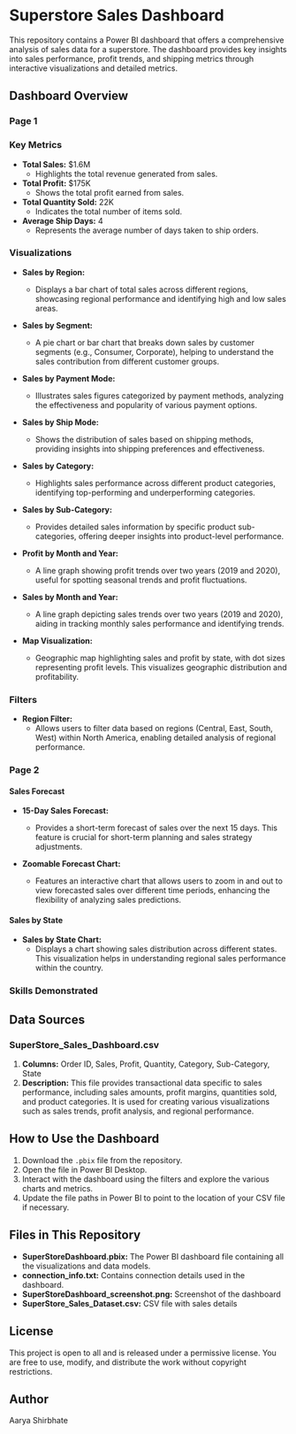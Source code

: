 # Superstore Sales Dashboard

This repository contains a Power BI dashboard that offers a comprehensive analysis of sales data for a superstore. The dashboard provides key insights into sales performance, profit trends, and shipping metrics through interactive visualizations and detailed metrics.

## Dashboard Overview

### Page 1

### Key Metrics

- **Total Sales:** $1.6M
  - Highlights the total revenue generated from sales.
- **Total Profit:** $175K
  - Shows the total profit earned from sales.
- **Total Quantity Sold:** 22K
  - Indicates the total number of items sold.
- **Average Ship Days:** 4
  - Represents the average number of days taken to ship orders.

### Visualizations

- **Sales by Region:**
  - Displays a bar chart of total sales across different regions, showcasing regional performance and identifying high and low sales areas.
  
- **Sales by Segment:**
  - A pie chart or bar chart that breaks down sales by customer segments (e.g., Consumer, Corporate), helping to understand the sales contribution from different customer groups.

- **Sales by Payment Mode:**
  - Illustrates sales figures categorized by payment methods, analyzing the effectiveness and popularity of various payment options.

- **Sales by Ship Mode:**
  - Shows the distribution of sales based on shipping methods, providing insights into shipping preferences and effectiveness.

- **Sales by Category:**
  - Highlights sales performance across different product categories, identifying top-performing and underperforming categories.

- **Sales by Sub-Category:**
  - Provides detailed sales information by specific product sub-categories, offering deeper insights into product-level performance.

- **Profit by Month and Year:**
  - A line graph showing profit trends over two years (2019 and 2020), useful for spotting seasonal trends and profit fluctuations.

- **Sales by Month and Year:**
  - A line graph depicting sales trends over two years (2019 and 2020), aiding in tracking monthly sales performance and identifying trends.

- **Map Visualization:**
  - Geographic map highlighting sales and profit by state, with dot sizes representing profit levels. This visualizes geographic distribution and profitability.

### Filters

- **Region Filter:**
  - Allows users to filter data based on regions (Central, East, South, West) within North America, enabling detailed analysis of regional performance.

### Page 2

#### Sales Forecast

- **15-Day Sales Forecast:**
  - Provides a short-term forecast of sales over the next 15 days. This feature is crucial for short-term planning and sales strategy adjustments.

- **Zoomable Forecast Chart:**
  - Features an interactive chart that allows users to zoom in and out to view forecasted sales over different time periods, enhancing the flexibility of analyzing sales predictions.

#### Sales by State

- **Sales by State Chart:**
  - Displays a chart showing sales distribution across different states. This visualization helps in understanding regional sales performance within the country.


### Skills Demonstrated


## Data Sources

### SuperStore_Sales_Dashboard.csv

1. **Columns:** Order ID, Sales, Profit, Quantity, Category, Sub-Category, State
2. **Description:** This file provides transactional data specific to sales performance, including sales amounts, profit margins, quantities sold, and product categories. It is used for creating various visualizations such as sales trends, profit analysis, and regional performance.


## How to Use the Dashboard

1. Download the `.pbix` file from the repository.
2. Open the file in Power BI Desktop.
3. Interact with the dashboard using the filters and explore the various charts and metrics.
4. Update the file paths in Power BI to point to the location of your CSV file if necessary.

## Files in This Repository

- **SuperStoreDashboard.pbix:** The Power BI dashboard file containing all the visualizations and data models.
- **connection_info.txt:** Contains connection details used in the dashboard.
- **SuperStoreDashboard_screenshot.png:** Screenshot of the dashboard
- **SuperStore_Sales_Dataset.csv:** CSV file with sales details

## License

This project is open to all and is released under a permissive license. You are free to use, modify, and distribute the work without copyright restrictions.

## Author

Aarya Shirbhate
